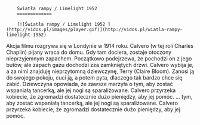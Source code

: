 
        Światła rampy / Limelight 1952 
        =============
        
        [![Światła rampy / Limelight 1952 ](http://vidos.pl/images/player.gif)](http://vidos.pl/wiatla-rampy-limelight-1952)
        
        
 Akcja filmu rozgrywa się w Londynie w 1914 roku. Calvero (w tej roli Charles Chaplin) pijany wraca do domu. Gdy tam dociera, zostaje otoczony nieprzyjemnym zapachem. Początkowo podejrzewa, że pochodzi on z jego butów, ale zapach gazu dochodzi zza zamkniętych drzwi. Calvero wybija je, a za nimi znajduję nieprzytomną dziewczynę, Terry (Claire Bloom). Zanosi ją do swojego pokoju, cuci ją, a potem pyta, dlaczego tak bardzo chce się zabić. Dziewczyna opowiada, że zawsze marzyła o tym, aby zostać wspaniałą tancerką, ale jej nogi są sparaliżowane. Calvero przyrzeka kobiecie, że zgromadzi dostatecznie dużo pieniędzy, aby jej pomóc.  ... tym, aby zostać wspaniałą tancerką, ale jej nogi są sparaliżowane. Calvero przyrzeka kobiecie, że zgromadzi dostatecznie dużo pieniędzy, aby jej pomóc.
    